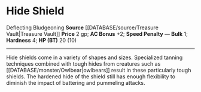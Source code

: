 ﻿---
ac: '2'
bulk: '1'
hardness: '4'
hp: 20 (10)
id: '11'
item_category: Shields
item_subcategory: Base Shields
level: '0'
name: Hide Shield
price: 2 gp
rarity: Common
source: '[[DATABASE/source/Treasure Vault|Treasure Vault]]'
trait:
- '[[DATABASE/trait/Deflecting|Deflecting Bludgeoning]]'
type: Shield

---
# Hide Shield

<span class="item-trait">Deflecting Bludgeoning</span>
**Source** [[DATABASE/source/Treasure Vault|Treasure Vault]] 
**Price** 2 gp; **AC Bonus** +2; **Speed Penalty** —
**Bulk** 1; **Hardness** 4; **HP (BT)** 20 (10)

---
Hide shields come in a variety of shapes and sizes. Specialized tanning techniques combined with tough hides from creatures such as [[DATABASE/monster/Owlbear|owlbears]] result in these particularly tough shields. The hardened hide of the shield still has enough flexibility to diminish the impact of battering and pummeling attacks.